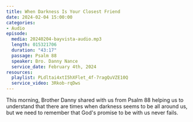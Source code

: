 ```yaml
---
title: When Darkness Is Your Closest Friend
date: 2024-02-04 15:00:00
categories:
- Audio
episode:
  media: 20240204-bayvista-audio.mp3
  length: 015321706
  duration: "43:17"
  passage: Psalm 88
  speaker: Bro. Danny Nance
  service_date: February 4th, 2024
resources:
  playlist: PLdltai4xtI5hXFlet_4f-7ragQuVZE10Q
  service_video: 3Rkob-rqDws
---
```

This morning, Brother Danny shared with us from Psalm 88 helping us to understand that there are times when darkness seems to be all around us, but we need to remember that God's promise to be with us never fails.